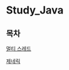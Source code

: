 # Study_Java





## 목차

[멀티 스레드](./docs/%EB%A9%80%ED%8B%B0%20%EC%8A%A4%EB%A0%88%EB%93%9C.md)

[제네릭](./docs/%EC%A0%9C%EB%84%A4%EB%A6%AD.md)